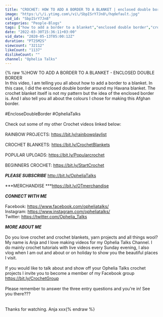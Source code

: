 ```yaml
---
title: "CROCHET: HOW TO ADD A BORDER TO A BLANKET | enclosed double border around my Havana blanket"
image: "https:\/\/i.ytimg.com\/vi\/SbpISrY7Jn8\/hqdefault.jpg"
vid_id: "SbpISrY7Jn8"
categories: "People-Blogs"
tags: ["how to add a border to a blanket","enclosed double border","crochet"]
date: "2022-03-30T15:36:11+03:00"
vid_date: "2020-05-13T05:00:12Z"
duration: "PT25M2S"
viewcount: "32112"
likeCount: "1137"
dislikeCount: ""
channel: "Ophelia Talks"
---
```

{% raw %}HOW TO ADD A BORDER TO A BLANKET - ENCLOSED DOUBLE BORDER<br />In this video, I am telling you all about how to add a border to a blanket. In this case, I did the enclosed double border around my Havana blanket. The crochet blanket itself is not my pattern but the idea of the enclosed border is. And I also tell you all about the colours I chose for making this Afghan border.  <br /><br />#EncloseDoubleBorder #OpheliaTalks<br /><br />Check out some of my other Crochet videos linked below:<br /><br />RAINBOW PROJECTS: <a rel="nofollow" target="blank" href="https://bit.ly/rainbowplaylist">https://bit.ly/rainbowplaylist</a><br /><br />CROCHET BLANKETS: <a rel="nofollow" target="blank" href="https://bit.ly/CrochetBlankets">https://bit.ly/CrochetBlankets</a><br /><br />POPULAR UPLOADS: <a rel="nofollow" target="blank" href="https://bit.ly/Popularcrochet">https://bit.ly/Popularcrochet</a><br /><br />BEGINNERS CROCHET: <a rel="nofollow" target="blank" href="https://bit.ly/StartCrochet">https://bit.ly/StartCrochet</a><br /><br />***PLEASE SUBSCRIBE***  <a rel="nofollow" target="blank" href="http://bit.ly/OpheliaTalks">http://bit.ly/OpheliaTalks</a><br /><br />***MERCHANDISE ***<a rel="nofollow" target="blank" href="https://bit.ly/OTmerchandise">https://bit.ly/OTmerchandise</a><br /><br />***CONNECT WITH ME***<br /><br />Facebook: <a rel="nofollow" target="blank" href="https://www.facebook.com/opheliatalks/">https://www.facebook.com/opheliatalks/</a><br />Instagram: <a rel="nofollow" target="blank" href="https://www.instagram.com/opheliatalks/">https://www.instagram.com/opheliatalks/</a><br />Twitter: <a rel="nofollow" target="blank" href="https://twitter.com/Ophelia_Talks">https://twitter.com/Ophelia_Talks</a><br /><br />***MORE ABOUT ME***<br /><br />Do you love crochet and crochet blankets, yarn projects and all things wool?<br />My name is Anja and I love making videos for my Ophelia Talks Channel. I do mainly crochet tutorials with live videos every Sunday evening, I also vlog when I am out and about or on holiday to show you the beautiful places I visit.<br /><br />If you would like to talk about and show off your Ophelia Talks crochet projects I invite you to become a member of my Facebook group <a rel="nofollow" target="blank" href="https://bit.ly/CrochetGroup">https://bit.ly/CrochetGroup</a><br /><br />Please remember to answer the three entry questions and you're in! See you there???<br /><br /><br />Thanks for watching. Anja xxx{% endraw %}
